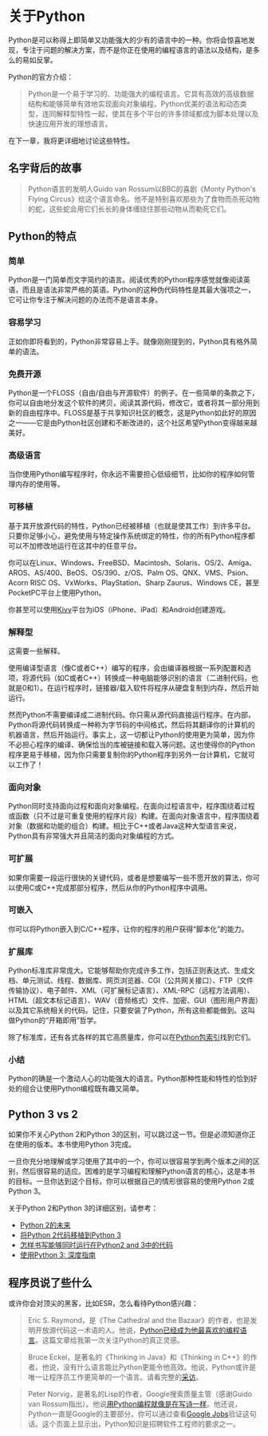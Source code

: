 # 关于Python

Python是可以称得上即简单又功能强大的少有的语言中的一种。你将会惊喜地发现，专注于问题的解决方案，而不是你正在使用的编程语言的语法以及结构，是多么的易如反掌。

Python的官方介绍：

> Python是一个易于学习的、功能强大的编程语言。它具有高效的高级数据结构和能够简单有效地实现面向对象编程。Python优美的语法和动态类型，连同解释型特性一起，使其在多个平台的许多领域都成为脚本处理以及快速应用开发的理想语言。

在下一章，我将更详细地讨论这些特性。

## 名字背后的故事

> Python语言的发明人Guido van Rossum以BBC的喜剧《Monty Python's Flying Circus》给这个语言命名。他不是特别喜欢那些为了食物而杀死动物的蛇，这些蛇会用它们长长的身体缠绕住那些动物从而勒死它们。

## Python的特点

### 简单

Python是一门简单而文字简约的语言。阅读优秀的Python程序感觉就像阅读英语，而且是语法非常严格的英语。Python的这种伪代码特性是其最大强项之一，它可让你专注于解决问题的办法而不是语言本身。

### 容易学习

正如你即将看到的，Python非常容易上手。就像刚刚提到的，Python具有格外简单的语法。

### 免费开源

Python是一个FLOSS（自由/自由与开源软件）的例子。在一些简单的条款之下，你可以自由地分发这个软件的拷贝，阅读其源代码，修改它，或者将其一部分用到新的自由程序中。FLOSS是基于共享知识社区的概念，这是Python如此好的原因之一——它是由Python社区创建和不断改进的，这个社区希望Python变得越来越美好。

### 高级语言

当你使用Python编写程序时，你永远不需要担心低级细节，比如你的程序如何管理内存的使用等。

### 可移植

基于其开放源代码的特性，Python已经被移植（也就是使其工作）到许多平台。只要你足够小心，避免使用与特定操作系统绑定的特性，你的所有Python程序都可以不加修改地运行在这其中的任意平台。

你可以在Linux、Windows、FreeBSD、Macintosh、Solaris、OS/2、Amiga、AROS、AS/400、BeOS、OS/390、z/OS、Palm OS、QNX、VMS、Psion、Acorn RISC OS、VxWorks、PlayStation、Sharp Zaurus、Windows CE，甚至PocketPC平台上使用Python。

你甚至可以使用[Kivy](http://kivy.org)平台为iOS（iPhone、iPad）和Android创建游戏。

### 解释型

这需要一些解释。

使用编译型语言（像C或者C++）编写的程序，会由编译器根据一系列配置和选项，将源代码（如C或者C++）转换成一种电脑能够识别的语言（二进制代码，也就是0和1）。在运行程序时，链接器/载入软件将程序从硬盘复制到内存，然后开始运行。

然而Python不需要编译成二进制代码。你只需从源代码直接运行程序。在内部，Python将源代码转换成一种称为字节码的中间格式，然后将其翻译你的计算机的机器语言，然后开始运行。事实上，这一切都让Python的使用更为简单，因为你不必担心程序的编译、确保恰当的库被链接和载入等问题。这也使得你的Python程序更易于移植，因为你只需要复制你的Python程序到另外一台计算机，它就可以工作了！

### 面向对象

Python同时支持面向过程和面向对象编程。在面向过程语言中，程序围绕着过程或函数（只不过是可重复使用的程序片段）构建。在面向对象语言中，程序围绕着对象（数据和功能的组合）构建。相比于C++或者Java这种大型语言来说，Python具有非常强大并且简洁的面向对象编程的方式。

### 可扩展

如果你需要一段运行很快的关键代码，或者是想要编写一些不愿开放的算法，你可以使用C或C++完成那部分程序，然后从你的Python程序中调用。


### 可嵌入

你可以将Python嵌入到C/C++程序，让你的程序的用户获得“脚本化”的能力。

### 扩展库

Python标准库非常庞大。它能够帮助你完成许多工作，包括正则表达式、生成文档、单元测试、线程、数据库、网页浏览器、CGI（公共网关接口）、FTP（文件传输协议）、电子邮件、XML（可扩展标记语言）、XML-RPC（远程方法调用）、HTML（超文本标记语言）、WAV（音频格式）文件、加密、GUI（图形用户界面）以及其它系统相关的代码。记住，只要安装了Python，所有这些都能做到。这叫做Python的“开箱即用”哲学。

除了标准库，还有各式各样的其它高质量库，你可以在[Python包索引](http://pypi.python.org/pypi)找到它们。

### 小结

Python的确是一个激动人心的功能强大的语言。Python那种性能和特性的恰到好处的组合让使用Python编程既有趣又简单。

## Python 3 vs 2

如果你不关心Python 2和Python 3的区别，可以跳过这一节。但是必须知道你正在使用的版本。本书使用Python 3完成。

一旦你充分地理解或学习使用了其中的一个，你可以很容易学到两个版本之间的区别，然后很容易的适应。困难的是学习编程和理解Python语言的核心，这是本书的目标。一旦你达到这个目标，你可以根据自己的情形很容易的使用Python 2或Python 3。

关于Python 2和Python 3的详细区别，请参考：
- [Python 2的未来](http://lwn.net/Articles/547191/)
- [将Python 2代码移植到Python 3](https://docs.python.org/3/howto/pyporting.html)
- [怎样书写能够同时运行在Python2 and 3中的代码](https://wiki.python.org/moin/PortingToPy3k/BilingualQuickRef)
- [使用Python 3: 深度指南](http://python3porting.com)


## 程序员说了些什么

或许你会对顶尖的黑客，比如ESR，怎么看待Python感兴趣：

> Eric S. Raymond，是《The Cathedral and the Bazaar》的作者，也是发明开放源代码这一术语的人。他说，[Python已经成为他最喜欢的编程语言](http://www.python.org/about/success/esr/)。这篇文章给我第一次关注Python的真正灵感。

> Bruce Eckel，是著名的《Thinking in Java》和《Thinking in C++》的作者。他说，没有什么语言能比Python更能令他高效。他说，Python或许是唯一让程序员工作更简单的一个语言。请看完整的[采访](http://www.artima.com/intv/aboutme.html)。

> Peter Norvig，是著名的Lisp的作者，Google搜索质量主管（感谢Guido van Rossum指出）。他说[用Python编程就像是在写诗一样](https://news.ycombinator.com/item?id=1803815)。他还说，Python一直是Google的主要部分。你可以通过查看[Google Jobs](http://www.google.com/jobs/index.html)验证这句话。这个页面上显示出，Python知识是招聘软件工程师的要求之一。
